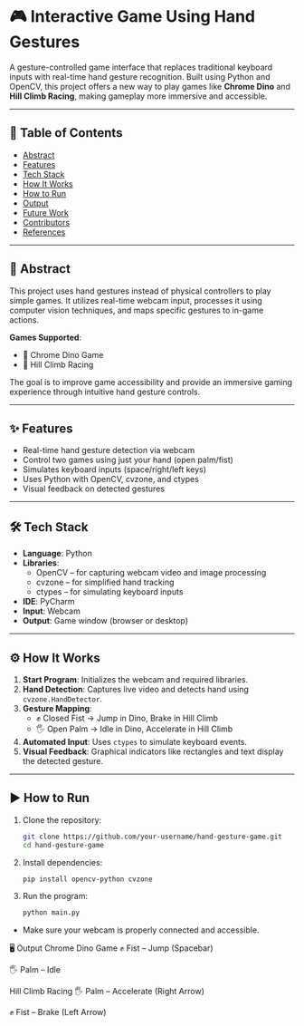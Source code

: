 # 🎮 Interactive Game Using Hand Gestures

A gesture-controlled game interface that replaces traditional keyboard inputs with real-time hand gesture recognition. Built using Python and OpenCV, this project offers a new way to play games like **Chrome Dino** and **Hill Climb Racing**, making gameplay more immersive and accessible.

---

## 📌 Table of Contents

- [Abstract](#abstract)
- [Features](#features)
- [Tech Stack](#tech-stack)
- [How It Works](#how-it-works)
- [How to Run](#how-to-run)
- [Output](#output)
- [Future Work](#future-work)
- [Contributors](#contributors)
- [References](#references)

---

## 📄 Abstract

This project uses hand gestures instead of physical controllers to play simple games. It utilizes real-time webcam input, processes it using computer vision techniques, and maps specific gestures to in-game actions.

**Games Supported**:
- 🦖 Chrome Dino Game  
- 🚗 Hill Climb Racing

The goal is to improve game accessibility and provide an immersive gaming experience through intuitive hand gesture controls.

---

## ✨ Features

- Real-time hand gesture detection via webcam
- Control two games using just your hand (open palm/fist)
- Simulates keyboard inputs (space/right/left keys)
- Uses Python with OpenCV, cvzone, and ctypes
- Visual feedback on detected gestures

---

## 🛠 Tech Stack

- **Language**: Python
- **Libraries**:
  - OpenCV – for capturing webcam video and image processing
  - cvzone – for simplified hand tracking
  - ctypes – for simulating keyboard inputs
- **IDE**: PyCharm
- **Input**: Webcam
- **Output**: Game window (browser or desktop)

---

## ⚙️ How It Works

1. **Start Program**: Initializes the webcam and required libraries.
2. **Hand Detection**: Captures live video and detects hand using `cvzone.HandDetector`.
3. **Gesture Mapping**:
   - ✊ Closed Fist → Jump in Dino, Brake in Hill Climb
   - 🖐️ Open Palm → Idle in Dino, Accelerate in Hill Climb
4. **Automated Input**: Uses `ctypes` to simulate keyboard events.
5. **Visual Feedback**: Graphical indicators like rectangles and text display the detected gesture.

---

## ▶️ How to Run

1. Clone the repository:
   ```bash
   git clone https://github.com/your-username/hand-gesture-game.git
   cd hand-gesture-game
2. Install dependencies:
    ```bash
   pip install opencv-python cvzone
4. Run the program:
    ```bash
   python main.py

- Make sure your webcam is properly connected and accessible.

🖥️ Output
Chrome Dino Game
✊ Fist – Jump (Spacebar)

🖐️ Palm – Idle

Hill Climb Racing
🖐️ Palm – Accelerate (Right Arrow)

✊ Fist – Brake (Left Arrow)
